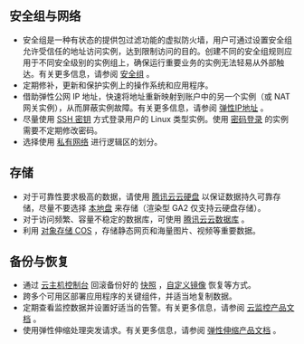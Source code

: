 ## 安全组与网络
- 安全组是一种有状态的提供包过滤功能的虚拟防火墙，用户可通过设置安全组允许受信任的地址访问实例，达到限制访问的目的。创建不同的安全组规则应用于不同安全级别的实例组上，确保运行重要业务的实例无法轻易从外部触达。有关更多信息，请参阅 [安全组](/doc/product/213/5221) 。
- 定期修补，更新和保护实例上的操作系统和应用程序。
- 借助弹性公网 IP 地址，快速将地址重新映射到账户中的另一个实例（或 NAT 网关实例），从而屏蔽实例故障。有关更多信息，请参阅 [弹性IP地址](https://www.qcloud.com/doc/product/213/5733) 。
- 尽量使用 [SSH 密钥](https://www.qcloud.com/doc/product/213/6092) 方式登录用户的 Linux 类型实例。使用 [密码登录](https://www.qcloud.com/doc/product/213/6093) 的实例需要不定期修改密码。
- 选择使用 [私有网络](https://www.qcloud.com/doc/product/213/5227) 进行逻辑区的划分。

## 存储
- 对于可靠性要求极高的数据，请使用 [腾讯云云硬盘](https://www.qcloud.com/doc/product/362) 以保证数据持久可靠存储，尽量不要选择 [本地盘](/doc/product/213/5798) 来存储（渲染型 GA2 仅支持云硬盘存储）。
- 对于访问频繁、容量不稳定的数据库，可使用 [腾讯云云数据库](https://www.qcloud.com/product/cdb-overview.html) 。
- 利用 [对象存储 COS](https://www.qcloud.com/product/cos) ，存储静态网页和海量图片、视频等重要数据。

## 备份与恢复
- 通过 [云主机控制台](https://console.qcloud.com/cvm/index) 回滚备份好的 [快照](https://www.qcloud.com/doc/product/362/5754) ，[自定义镜像](https://www.qcloud.com/doc/product/213/4942) 恢复等方式。
- 跨多个可用区部署应用程序的关键组件，并适当地复制数据。
- 定期查看监控数据并设置好适当的告警。有关更多信息，请参阅 [云监控产品文档](https://www.qcloud.com/doc/product/248) 。
- 使用弹性伸缩处理突发请求。有关更多信息，请参阅 [弹性伸缩产品文档](https://www.qcloud.com/doc/product/377) 。

